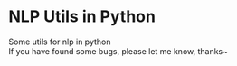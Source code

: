 # NLP Utils in Python
Some utils for nlp in python  
If you have found some bugs, please let me know, thanks~
